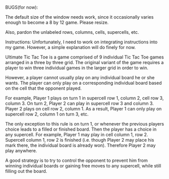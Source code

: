 BUGS(for now):

The default size of the window needs work, since it occasionally varies 
enough to become a 8 by 12 game. Please resize.

Also, pardon the unlabeled rows, columns, cells, supercells, etc.

Instructions:
Unfortunately, I need to work on integrating instructions into my game. 
However, a simple explanation will do finely for now.

Ultimate Tic Tac Toe is a game comprised of 9 individual Tic Tac Toe games
arranged in a three by three grid. The original variant of the game requires
a player to win three individual games in the larger grid in order to win.

However, a player cannot usually play on any individual board he or she wants.
The player can only play on a corresponding individual board based on the
cell that the opponent played.

For example, Player 1 plays on turn 1 in supercell row 1, column 2, 
cell row 3, column 3. On turn 2, Player 2 can play in supercell row
3 and column 3. Player 2 plays on cell row 2, column 1. As a result,
Player 1 can only play on supercell row 2, column 1 on turn 3, etc.

The only exception to this rule is on turn 1, or whenever the previous
players choice leads to a filled or finished board. Then the player has
a choice in any supercell. For example, Player 1 may play in cell column
1, row 2. Supercell column 1, row 2 is finished (i.e. though Player 2 may
place his mark there, the individual board is already won). Therefore 
Player 2 may play anywhere.

A good strategy is to try to control the opponent to prevent him from 
winning individual boards or gaining free moves to any supercell, 
while still filling out the board.